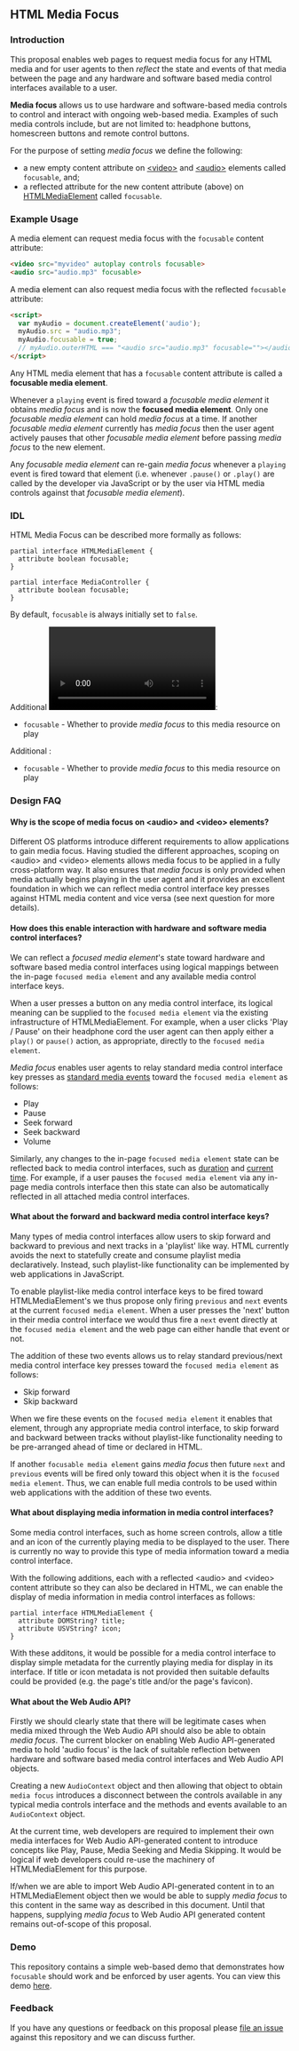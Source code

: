 ## HTML Media Focus

### Introduction

This proposal enables web pages to request media focus for any HTML media and for user agents to then _reflect_ the state and events of that media between the page and any hardware and software based media control interfaces available to a user.

**Media focus** allows us to use hardware and software-based media controls to control and interact with ongoing web-based media. Examples of such media controls include, but are not limited to: headphone buttons, homescreen buttons and remote control buttons.

For the purpose of setting _media focus_ we define the following:

- a new empty content attribute on [&lt;video&gt;](https://html.spec.whatwg.org/multipage/embedded-content.html#the-video-element) and [&lt;audio&gt;](https://html.spec.whatwg.org/multipage/embedded-content.html#the-audio-element) elements called `focusable`, and;
- a reflected attribute for the new content attribute (above) on [HTMLMediaElement](https://html.spec.whatwg.org/multipage/embedded-content.html#htmlmediaelement) called `focusable`.

### Example Usage

A media element can request media focus with the `focusable` content attribute:

``` html
<video src="myvideo" autoplay controls focusable>
<audio src="audio.mp3" focusable>
```

A media element can also request media focus with the reflected `focusable` attribute:

``` html
<script>
  var myAudio = document.createElement('audio');
  myAudio.src = "audio.mp3";
  myAudio.focusable = true;
  // myAudio.outerHTML === "<audio src="audio.mp3" focusable=""></audio>"
</script>
```

Any HTML media element that has a `focusable` content attribute is called a **focusable media element**.

Whenever a `playing` event is fired toward a _focusable media element_ it obtains _media focus_ and is now the **focused media element**. Only one _focusable media element_ can hold _media focus_ at a time. If another _focusable media element_ currently has _media focus_ then the user agent actively pauses that other _focusable media element_ before passing _media focus_ to the new element.

Any _focusable media element_ can re-gain _media focus_ whenever a `playing` event is fired toward that element (i.e. whenever `.pause()` or `.play()` are called by the developer via JavaScript or by the user via HTML media controls against that _focusable media element_).

### IDL

HTML Media Focus can be described more formally as follows:

``` WebIDL
partial interface HTMLMediaElement {
  attribute boolean focusable;
}

partial interface MediaController {
  attribute boolean focusable;
}
```

By default, `focusable` is always initially set to `false`.

Additional [<video> content attributes](https://html.spec.whatwg.org/multipage/embedded-content.html#the-video-element):

- `focusable` - Whether to provide _media focus_ to this media resource on play

Additional [<audio> content attributes](https://html.spec.whatwg.org/multipage/embedded-content.html#the-audio-element):

- `focusable` - Whether to provide _media focus_ to this media resource on play

### Design FAQ

#### Why is the scope of media focus on &lt;audio&gt; and &lt;video&gt; elements?

Different OS platforms introduce different requirements to allow applications to gain media focus. Having studied the different approaches, scoping on &lt;audio&gt; and &lt;video&gt; elements allows media focus to be applied in a fully cross-platform way. It also ensures that _media focus_ is only provided when media actually begins playing in the user agent and it provides an excellent foundation in which we can reflect media control interface key presses against HTML media content and vice versa (see next question for more details).

#### How does this enable interaction with hardware and software media control interfaces?

We can reflect a _focused media element_'s state toward hardware and software based media control interfaces using logical mappings between the in-page `focused media element` and any available media control interface keys.

When a user presses a button on any media control interface, its logical meaning can be supplied to the `focused media element` via the existing infrastructure of HTMLMediaElement. For example, when a user clicks 'Play / Pause' on their headphone cord the user agent can then apply either a `play()` or `pause()` action, as appropriate, directly to the `focused media element`.

_Media focus_ enables user agents to relay standard media control interface key presses as [standard media events](https://html.spec.whatwg.org/multipage/embedded-content.html#mediaevents) toward the `focused media element` as follows:

- Play
- Pause
- Seek forward
- Seek backward
- Volume

Similarly, any changes to the in-page `focused media element` state can be reflected back to media control interfaces, such as [duration](https://html.spec.whatwg.org/multipage/embedded-content.html#dom-media-duration) and [current time](https://html.spec.whatwg.org/multipage/embedded-content.html#dom-media-currenttime). For example, if a user pauses the `focused media element` via any in-page media controls interface then this state can also be automatically reflected in all attached media control interfaces.

#### What about the forward and backward media control interface keys?

Many types of media control interfaces allow users to skip forward and backward to previous and next tracks in a 'playlist' like way. HTML currently avoids the next to statefully create and consume playlist media declaratively. Instead, such playlist-like functionality can be implemented by web applications in JavaScript.

To enable playlist-like media control interface keys to be fired toward HTMLMediaElement's we thus propose only firing `previous` and `next` events at the current `focused media element`. When a user presses the 'next' button in their media control interface we would thus fire a `next` event directly at the `focused media element` and the web page can either handle that event or not.

The addition of these two events allows us to relay standard previous/next media control interface key presses toward the `focused media element` as follows:

- Skip forward
- Skip backward

When we fire these events on the `focused media element` it enables that element, through any appropriate media control interface, to skip forward and backward between tracks without playlist-like functionality needing to be pre-arranged ahead of time or declared in HTML.

If another `focusable media element` gains _media focus_ then future `next` and `previous` events will be fired only toward this object when it is the `focused media element`. Thus, we can enable full media controls to be used within web applications with the addition of these two events.

#### What about displaying media information in media control interfaces?

Some media control interfaces, such as home screen controls, allow a title and an icon of the currently playing media to be displayed to the user. There is currently no way to provide this type of media information toward a media control interface.

With the following additions, each with a reflected &lt;audio&gt; and &lt;video&gt; content attribute so they can also be declared in HTML, we can enable the display of media information in media control interfaces as follows:

``` WebIDL
partial interface HTMLMediaElement {
  attribute DOMString? title;
  attribute USVString? icon;
}
```

With these additons, it would be possible for a media control interface to display simple metadata for the currently playing media for display in its interface. If title or icon metadata is not provided then suitable defaults could be provided (e.g. the page's title and/or the page's favicon).

#### What about the Web Audio API?

Firstly we should clearly state that there will be legitimate cases when media mixed through the Web Audio API should also be able to obtain _media focus_. The current blocker on enabling Web Audio API-generated media to hold 'audio focus' is the lack of suitable reflection between hardware and software based media control interfaces and Web Audio API objects.

Creating a new `AudioContext` object and then allowing that object to obtain `media focus` introduces a disconnect between the controls available in any typical media controls interface and the methods and events available to an `AudioContext` object.

At the current time, web developers are required to implement their own media interfaces for Web Audio API-generated content to introduce concepts like Play, Pause, Media Seeking and Media Skipping. It would be logical if web developers could re-use the machinery of HTMLMediaElement for this purpose.

If/when we are able to import Web Audio API-generated content in to an HTMLMediaElement object then we would be able to supply _media focus_ to this content in the same way as described in this document. Until that happens, supplying _media focus_ to Web Audio API generated content remains out-of-scope of this proposal.

### Demo

This repository contains a simple web-based demo that demonstrates how `focusable` should work and be enforced by user agents. You can view this demo [here](https://richtr.github.io/html-media-focus/).

### Feedback

If you have any questions or feedback on this proposal please [file an issue](https://github.com/richtr/html-media-focus/issues) against this repository and we can discuss further.
